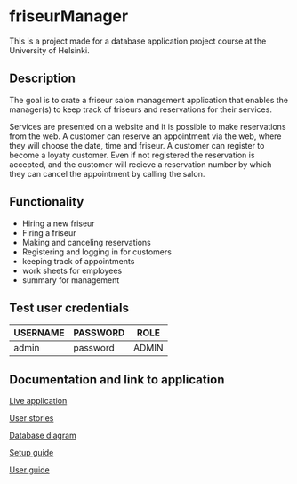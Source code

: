 # friseurManager
This is a project made for a database application project course at the University of Helsinki.

## Description
The goal is to crate a friseur salon management application that enables the manager(s) to keep track of friseurs and reservations for their services.

Services are presented on a website and it is possible to make reservations from the web. A customer can reserve an appointment via the web, where they will choose the date, time and friseur. A customer can register to become a loyaty customer. Even if not registered the reservation is accepted, and the customer will recieve a reservation number by which they can cancel the appointment by calling the salon.

## Functionality

- Hiring a new friseur
- Firing a friseur
- Making and canceling reservations
- Registering and logging in for customers
- keeping track of appointments
- work sheets for employees
- summary for management

## Test user credentials 

|	__USERNAME__ | __PASSWORD__  |   __ROLE__    | 
|--------------|---------------|---------------|
| admin        |   password    |    ADMIN      |

## Documentation and link to application
[Live application](https://friseur-app.herokuapp.com/)

[User stories](https://github.com/stadibo/friseurManager/blob/master/documentation/user_stories.md)

[Database diagram](https://github.com/stadibo/friseurManager/blob/master/documentation/database_diagram.png)

[Setup guide](https://github.com/stadibo/friseurManager/blob/master/documentation/installation_guide.md)

[User guide](https://github.com/stadibo/friseurManager/blob/master/documentation/user_guide.md)
